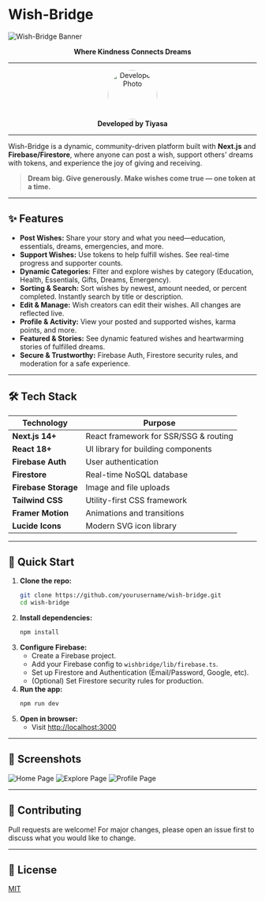 # Wish-Bridge

![Wish-Bridge Banner](https://user-images.githubusercontent.com/placeholder/wishbridge-banner.png)

<p align="center">
  <b>Where Kindness Connects Dreams</b>
</p>

---

<p align="center">
  <img src="https://avatars.githubusercontent.com/u/00000000?v=4" width="100" height="100" style="border-radius:50%" alt="Developer Photo" />
  <br/>
  <b>Developed by Tiyasa</b>
</p>

---

Wish-Bridge is a dynamic, community-driven platform built with <b>Next.js</b> and <b>Firebase/Firestore</b>, where anyone can post a wish, support others' dreams with tokens, and experience the joy of giving and receiving.

> <b>Dream big. Give generously. Make wishes come true — one token at a time.</b>

---

## ✨ Features

- <b>Post Wishes:</b> Share your story and what you need—education, essentials, dreams, emergencies, and more.
- <b>Support Wishes:</b> Use tokens to help fulfill wishes. See real-time progress and supporter counts.
- <b>Dynamic Categories:</b> Filter and explore wishes by category (Education, Health, Essentials, Gifts, Dreams, Emergency).
- <b>Sorting & Search:</b> Sort wishes by newest, amount needed, or percent completed. Instantly search by title or description.
- <b>Edit & Manage:</b> Wish creators can edit their wishes. All changes are reflected live.
- <b>Profile & Activity:</b> View your posted and supported wishes, karma points, and more.
- <b>Featured & Stories:</b> See dynamic featured wishes and heartwarming stories of fulfilled dreams.
- <b>Secure & Trustworthy:</b> Firebase Auth, Firestore security rules, and moderation for a safe experience.

---

## 🛠️ Tech Stack

| Technology      | Purpose                                 |
| -------------- | --------------------------------------- |
| <b>Next.js 14+</b>      | React framework for SSR/SSG & routing |
| <b>React 18+</b>        | UI library for building components   |
| <b>Firebase Auth</b>    | User authentication                 |
| <b>Firestore</b>        | Real-time NoSQL database            |
| <b>Firebase Storage</b> | Image and file uploads               |
| <b>Tailwind CSS</b>     | Utility-first CSS framework         |
| <b>Framer Motion</b>    | Animations and transitions          |
| <b>Lucide Icons</b>     | Modern SVG icon library             |

---

## 🚀 Quick Start

1. <b>Clone the repo:</b>
   ```bash
   git clone https://github.com/yourusername/wish-bridge.git
   cd wish-bridge
   ```
2. <b>Install dependencies:</b>
   ```bash
   npm install
   ```
3. <b>Configure Firebase:</b>
   - Create a Firebase project.
   - Add your Firebase config to <code>wishbridge/lib/firebase.ts</code>.
   - Set up Firestore and Authentication (Email/Password, Google, etc).
   - (Optional) Set Firestore security rules for production.
4. <b>Run the app:</b>
   ```bash
   npm run dev
   ```
5. <b>Open in browser:</b>
   - Visit [http://localhost:3000](http://localhost:3000)

---

## 📸 Screenshots

![Home Page](https://user-images.githubusercontent.com/placeholder/wishbridge-home.png)
![Explore Page](https://user-images.githubusercontent.com/placeholder/wishbridge-explore.png)
![Profile Page](https://user-images.githubusercontent.com/placeholder/wishbridge-profile.png)

---

## 🤝 Contributing

Pull requests are welcome! For major changes, please open an issue first to discuss what you would like to change.

---

## 📄 License

[MIT](LICENSE)